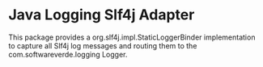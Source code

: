 # Java Logging Slf4j Adapter

This package provides a org.slf4j.impl.StaticLoggerBinder implementation to
capture all Slf4j log messages and routing them to the
com.softwareverde.logging Logger.

